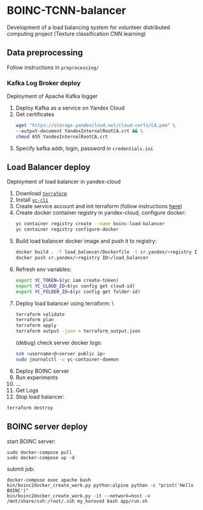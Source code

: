 # BOINC-TCNN-balancer
Development of a load balancing system for volunteer distributed computing project (Texture classification CNN learning)

## Data preprocessing
Follow instructions in ```preprocessing/```

### Kafka Log Broker deploy
Deployment of Apache Kafka logger
1) Deploy Kafka as a service on Yandex Cloud
2) Get certificates
   ```bash
   wget "https://storage.yandexcloud.net/cloud-certs/CA.pem" \
   --output-document YandexInternalRootCA.crt && \
   chmod 655 YandexInternalRootCA.crt
   ```
3) Specify kafka addr, login, password in ```credentials.ini```

## Load Balancer deploy
Deployment of load balancer in yandex-cloud
1) Download [```terraform```](https://www.terraform.io/downloads.html)
2) Install [```yc-cli```](https://cloud.yandex.ru/docs/cli/quickstart#install)
3) Create service account and init terraform (follow instructions [here](https://cloud.yandex.ru/docs/tutorials/infrastructure-management/terraform-quickstart#install-terraform))
4) Create docker container registry in yandex-cloud, configure docker:
   ```bash
   yc container registry create --name boinc-load-balancer
   yc container registry configure-docker
   ```
5) Build load balancer docker image and push it to registry:
   ```bash
   docker build . -f load_balancer/Dockerfile -t cr.yandex/<registry ID>/load_balancer
   docker push cr.yandex/<registry ID>/load_balancer
   ```
   <!---
   ID=crpqve2rbj2resnjl14t 
   cmd:
   docker build . -f load_balancer/Dockerfile -t cr.yandex/crpqve2rbj2resnjl14t/load_balancer
   docker push cr.yandex/crpqve2rbj2resnjl14t/load_balancer
   -->
6) Refresh env variables:
   ```bash
   export YC_TOKEN=$(yc iam create-token)
   export YC_CLOUD_ID=$(yc config get cloud-id)
   export YC_FOLDER_ID=$(yc config get folder-id)
   ```
7) Deploy load balancer using terraform: \
    ```bash
   terraform validate
   terraform plan
   terraform apply
   terraform output -json > terraform_output.json
   ```
   (debug) check server docker logs:
   ```bash
   ssh <username>@<server public ip>
   sudo journalctl -u yc-container-daemon
   ```
8) Deploy BOINC server
9) Run experiments
10) ...
11) Get Logs
12) Stop load balancer:
   ```bash
   terraform destroy
   ```

## BOINC server deploy
start BOINC server:
```
sudo docker-compose pull
sudo docker-compose up -d
```

submit job:
```
docker-compose exec apache bash
bin/boinc2docker_create_work.py python:alpine python -c "print('Hello BOINC')"
bin/boinc2docker_create_work.py -it --network=host -v /mnt/share/ssh:/root/.ssh my_horovod bash app/run.sh
```